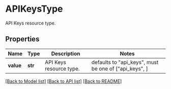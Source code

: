 # APIKeysType

API Keys resource type.

## Properties
Name | Type | Description | Notes
------------ | ------------- | ------------- | -------------
**value** | **str** | API Keys resource type. | defaults to "api_keys",  must be one of ["api_keys", ]

[[Back to Model list]](README.md#documentation-for-models) [[Back to API list]](README.md#documentation-for-api-endpoints) [[Back to README]](README.md)


